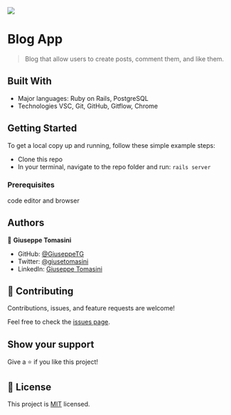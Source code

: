 ![](https://img.shields.io/badge/Microverse-blueviolet)

# Blog App

> Blog that allow users to create posts, comment them, and like them.

## Built With

- Major languages: Ruby on Rails, PostgreSQL
- Technologies VSC, Git, GitHub, Gitflow, Chrome

## Getting Started

To get a local copy up and running, follow these simple example steps:

- Clone this repo
- In your terminal, navigate to the repo folder and run: `rails server`

### Prerequisites
code editor and browser

## Authors

👤 **Giuseppe Tomasini**

- GitHub: [@GiuseppeTG](https://github.com/GiuseppeTG)
- Twitter: [@giusetomasini](https://twitter.com/giusetomasini)
- LinkedIn: [Giuseppe Tomasini](https://www.linkedin.com/in/giuseppe-tomasini-67ba101a8/)

## 🤝 Contributing

Contributions, issues, and feature requests are welcome!

Feel free to check the [issues page](../../issues/).

## Show your support

Give a ⭐️ if you like this project!

## 📝 License

This project is [MIT](./MIT.md) licensed.
